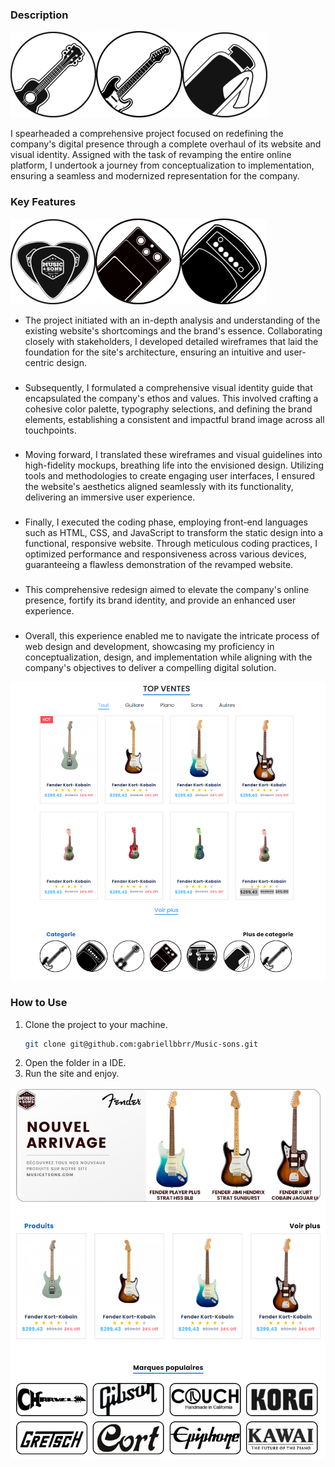 ### Description

![Texte alternatif](/assets/img/logo1.png "Le titre de mon image")![Texte alternatif](/assets/img/logo2.png "Le titre de mon image")![Texte alternatif](/assets/img/logo5_2.png "Le titre de mon image")

I spearheaded a comprehensive project focused on redefining the company's digital presence through a complete overhaul of its website and visual identity. Assigned with the task of revamping the entire online platform, I undertook a journey from conceptualization to implementation, ensuring a seamless and modernized representation for the company.

### Key Features

![Texte alternatif](/assets/img/logo4.png "Le titre de mon image")![Texte alternatif](/assets/img/logo5.png "Le titre de mon image")![Texte alternatif](/assets/img/logo6.png "Le titre de mon image")

- The project initiated with an in-depth analysis and understanding of the existing website's shortcomings and the brand's essence. Collaborating closely with stakeholders, I developed detailed wireframes that laid the foundation for the site's architecture, ensuring an intuitive and user-centric design.

###

- Subsequently, I formulated a comprehensive visual identity guide that encapsulated the company's ethos and values. This involved crafting a cohesive color palette, typography selections, and defining the brand elements, establishing a consistent and impactful brand image across all touchpoints.

###

- Moving forward, I translated these wireframes and visual guidelines into high-fidelity mockups, breathing life into the envisioned design. Utilizing tools and methodologies to create engaging user interfaces, I ensured the website's aesthetics aligned seamlessly with its functionality, delivering an immersive user experience.

###

- Finally, I executed the coding phase, employing front-end languages such as HTML, CSS, and JavaScript to transform the static design into a functional, responsive website. Through meticulous coding practices, I optimized performance and responsiveness across various devices, guaranteeing a flawless demonstration of the revamped website.

###

- This comprehensive redesign aimed to elevate the company's online presence, fortify its brand identity, and provide an enhanced user experience.

###

- Overall, this experience enabled me to navigate the intricate process of web design and development, showcasing my proficiency in conceptualization, design, and implementation while aligning with the company's objectives to deliver a compelling digital solution.

![Texte alternatif](/assets/img/work4_1.png "Le titre de mon image")

### How to Use

1. Clone the project to your machine.
   ```bash
   git clone git@github.com:gabriellbbrr/Music-sons.git
   ```
2. Open the folder in a IDE.
3. Run the site and enjoy.

![Texte alternatif](/assets/img/work4_2.png "Le titre de mon image")
